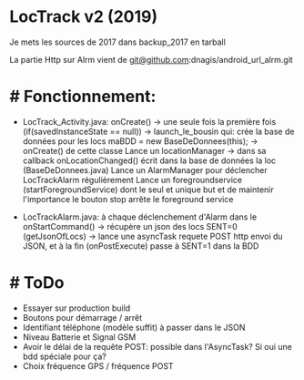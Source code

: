 # LocTrack v2 (2019)

Je mets les sources de 2017 dans backup_2017 en tarball

La partie Http sur Alrm vient de git@github.com:dnagis/android_url_alrm.git

# # Fonctionnement:

* LocTrack_Activity.java:
	onCreate() -> une seule fois la première fois (if(savedInstanceState == null)) -> launch_le_bousin qui:
		crée la base de données pour les locs maBDD = new BaseDeDonnees(this); -> onCreate() de cette classe
		Lance un locationManager -> dans sa callback onLocationChanged() écrit dans la base de données la loc (BaseDeDonnees.java)
		Lance un AlarmManager pour déclencher LocTrackAlarm régulièrement
		Lance un foregroundservice (startForegroundService) dont le seul et unique but et de maintenir l'importance
	le bouton stop arrête le foreground service
		
	
* LocTrackAlarm.java: 
	à chaque déclenchement d'Alarm dans le onStartCommand() 
		-> récupère un json des locs SENT=0 (getJsonOfLocs)
		-> lance une asyncTask requete POST http envoi du JSON, et à la fin (onPostExecute) passe à SENT=1 dans la BDD

# # ToDo

* Essayer sur production build
* Boutons pour démarrage / arrêt
* Identifiant téléphone (modèle suffit) à passer dans le JSON
* Niveau Batterie et Signal GSM
* Avoir le délai de la requête POST: possible dans l'AsyncTask? Si oui une bdd spéciale pour ça?
* Choix fréquence GPS / fréquence POST
